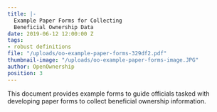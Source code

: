 ```yaml
---
title: |-
  Example Paper Forms for Collecting
  Beneficial Ownership Data
date: 2019-06-12 12:00:00 Z
tags:
- robust definitions
file: "/uploads/oo-example-paper-forms-329df2.pdf"
thumbnail-image: "/uploads/oo-example-paper-forms-image.JPG"
author: OpenOwnership
position: 3
---
```


This document provides example forms to guide officials tasked with developing paper forms to collect beneficial ownership information.
